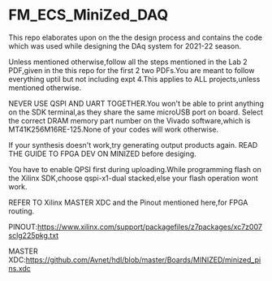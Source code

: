 # FM_ECS_MiniZed_DAQ
This repo elaborates upon on the the design process and contains the code which was used while designing the DAq system for 2021-22 season. 

Unless mentioned otherwise,follow all the steps mentioned in the Lab 2 PDF,given in the this repo for the first 2 two PDFs.You are meant to follow everything uptil but not including expt 4.This applies to ALL projects,unless mentioned otherwise.

NEVER USE QSPI AND UART TOGETHER.You won't be able to print anything on the SDK terminal,as they share the same microUSB port on board.
Select the correct DRAM memory part number on the Vivado software,which is MT41K256M16RE-125.None of your codes will work otherwise.

If your synthesis doesn't work,try generating output products again.
READ THE GUIDE TO FPGA DEV ON MINIZED before desiging.

You have to enable QPSI first during uploading.While programming flash on the Xilinx SDK,choose qspi-x1-dual stacked,else your flash operation wont work.

REFER TO Xilinx MASTER XDC and the Pinout mentioned here,for FPGA routing.

PINOUT:https://www.xilinx.com/support/packagefiles/z7packages/xc7z007sclg225pkg.txt

MASTER XDC:https://github.com/Avnet/hdl/blob/master/Boards/MINIZED/minized_pins.xdc
